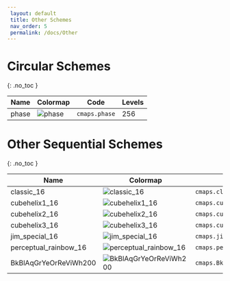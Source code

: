 ```yaml
--- 
 layout: default 
 title: Other Schemes 
 nav_order: 5
 permalink: /docs/Other 
--- 
```


# Circular Schemes
{: .no_toc } 

| Name        | Colormap    | Code       | Levels     | 
| ----------- | ----------- | -----------| -----------| 
| phase| ![phase](/colormaps/assets/images/cmocean/phase.png) | ```cmaps.phase``` | 256| 

# Other Sequential Schemes
{: .no_toc } 

| Name        | Colormap    | Code       | Levels     | 
| ----------- | ----------- | -----------| -----------| 
| classic_16| ![classic_16](/colormaps/assets/images/cubehelix/classic_16.png) | ```cmaps.classic_16``` | 16| 
| cubehelix1_16| ![cubehelix1_16](/colormaps/assets/images/cubehelix/cubehelix1_16.png) | ```cmaps.cubehelix1_16``` | 16| 
| cubehelix2_16| ![cubehelix2_16](/colormaps/assets/images/cubehelix/cubehelix2_16.png) | ```cmaps.cubehelix2_16``` | 16| 
| cubehelix3_16| ![cubehelix3_16](/colormaps/assets/images/cubehelix/cubehelix3_16.png) | ```cmaps.cubehelix3_16``` | 16| 
| jim_special_16| ![jim_special_16](/colormaps/assets/images/cubehelix/jim_special_16.png) | ```cmaps.jim_special_16``` | 16| 
| perceptual_rainbow_16| ![perceptual_rainbow_16](/colormaps/assets/images/cubehelix/perceptual_rainbow_16.png) | ```cmaps.perceptual_rainbow_16``` | 16| 
| BkBlAqGrYeOrReViWh200| ![BkBlAqGrYeOrReViWh200](/colormaps/assets/images/ncar_ncl/BkBlAqGrYeOrReViWh200.png) | ```cmaps.BkBlAqGrYeOrReViWh200``` | 200| 
